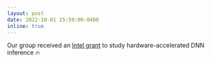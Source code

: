 ```yaml
---
layout: post
date: 2022-10-01 15:59:00-0400
inline: true
---
```


Our group received an [Intel grant](https://www.intel.com/content/www/us/en/research/overview.html) to study hardware-accelerated DNN inference :fire:

